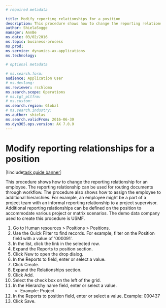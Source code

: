 ```yaml
--- 
# required metadata 
 
title: Modify reporting relationships for a position
description: This procedure shows how to change the reporting relationship for an employee. 
author: ShielaSogge
manager: AnnBe 
ms.date: 03/02/2016
ms.topic: business-process 
ms.prod:  
ms.service: dynamics-ax-applications 
ms.technology:  
 
# optional metadata 
 
# ms.search.form:   
audience: Application User 
# ms.devlang:  
ms.reviewer: rschloma
ms.search.scope: Operations 
# ms.tgt_pltfrm:  
# ms.custom:  
ms.search.region: Global
# ms.search.industry: 
ms.author: shielas
ms.search.validFrom: 2016-06-30 
ms.dyn365.ops.version: AX 7.0.0 
---
```

# Modify reporting relationships for a position

[!include[task guide banner](../../includes/task-guide-banner.md)]

This procedure shows how to change the reporting relationship for an employee. The reporting relationship can be used for routing documents through workflow. The procedure also shows how to assign the employee to additional hierarchies. For example, an employee might be a part of a project team with an informal reporting relationship to a project supervisor. Additional reporting relationships can be defined on the position to accommodate various project or matrix scenarios. The demo data company used to create this procedure is USMF.

1. Go to Human resources > Positions > Positions.
2. Use the Quick Filter to find records. For example, filter on the Position field with a value of '000091'.
3. In the list, click the link in the selected row.
4. Expand the Reports to position section.
5. Click New to open the drop dialog.
6. In the Reports to field, enter or select a value.
7. Click Create.
8. Expand the Relationships section.
9. Click Add.
10. Select the check box on the left of the grid.
11. In the Hierarchy name field, enter or select a value.
    * Example: Project  
12. In the Reports to position field, enter or select a value.  Example:  000437
13. Click Save.


